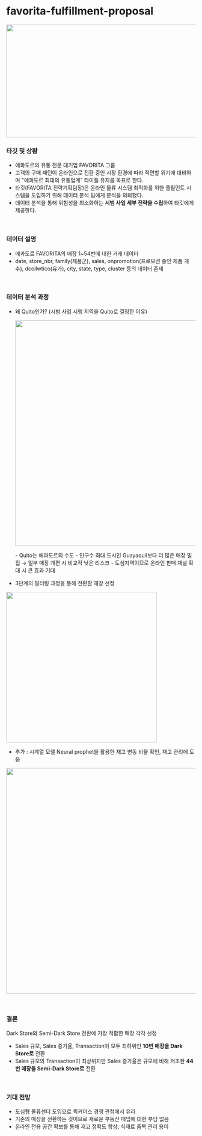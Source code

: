 # favorita-fulfillment-proposal
<p>
  <img src="https://github.com/kseob758/favorita-fulfillment-proposal/assets/125840318/8c486125-2d8b-41f2-9ceb-f170799172b4" width="800" height="300">
</p>

### 타깃 및 상황
- 에콰도르의 유통 전문 대기업 FAVORITA 그룹
- 고객의 구매 패턴이 온라인으로 전환 중인 시장 환경에 따라 직면할 위기에 대비하며 "에콰도르 최대의 유통업계" 타이틀 유지를 목표로 한다.
- 타깃(FAVORITA 전략기획팀장)은 온라인 물류 시스템 최적화를 위한 풀필먼트 시스템을 도입하기 위해 데이터 분석 팀에게 분석을 의뢰했다.
- 데이터 분석을 통해 위험성을 최소화하는 **시범 사업 세부 전략을 수립**하여 타깃에게 제공한다.
<br>

### 데이터 설명
- 에콰도르 FAVORITA의 매장 1~54번에 대한 거래 데이터
- date, store_nbr, family(제품군), sales, onpromotion(프로모션 중인 제품 개수), dcoilwtico(유가), city, state, type, cluster 등의 데이터 존재
<br>

### 데이터 분석 과정
- 왜 Quito인가? (시범 사업 시행 지역을 Quito로 결정한 이유)
  <p align="left">
  <img src="https://github.com/kseob758/favorita-fulfillment-proposal/assets/125840318/ce63eb7e-c057-489c-937e-fbfebf7866bb" width="600">
  </p>
  - Quito는 에콰도르의 수도
  - 인구수 최대 도시인 Guayaquil보다 더 많은 매장 밀집 → 일부 매장 개편 시 비교적 낮은 리스크
  - 도심지역이므로 온라인 판매 채널 확대 시 큰 효과 기대

- 3단계의 필터링 과정을 통해 전환할 매장 선정
<p align="left">
  <img src="https://github.com/kseob758/favorita-fulfillment-proposal/assets/125840318/d0f9ab23-0552-4138-b721-c882e6f31775" width="400">
</p>
    
- 추가 : 시계열 모델 Neural prophet을 활용한 재고 변동 비율 확인, 재고 관리에 도움
<p align="left">
  <img src="https://github.com/kseob758/favorita-fulfillment-proposal/assets/125840318/26bfdec1-e37c-4bcb-82f9-5d2aa7d22efd" width="600">
</p>
<br>

### 결론
Dark Store와 Semi-Dark Store 전환에 가장 적합한 매장 각각 선정
- Sales 규모, Sales 증가율, Transaction이 모두 최하위인 **10번 매장을 Dark Store로** 전환
- Sales 규모와 Transaction이 최상위지만 Sales 증가율은 규모에 비해 저조한 **44번 매장을 Semi-Dark Store로** 전환
<br>

### 기대 전망
- 도심형 물류센터 도입으로 퀵커머스 경쟁 관점에서 유리
- 기존의 매장을 전환하는 것이므로 새로운 부동산 매입에 대한 부담 없음
- 온라인 전용 공간 확보를 통해 재고 정확도 향상, 식재료 품목 관리 용이
